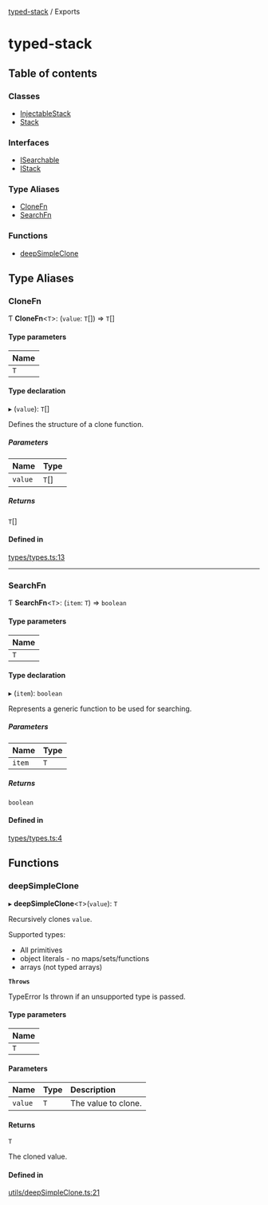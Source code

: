[typed-stack](README.md) / Exports

# typed-stack

## Table of contents

### Classes

- [InjectableStack](classes/InjectableStack.md)
- [Stack](classes/Stack.md)

### Interfaces

- [ISearchable](interfaces/ISearchable.md)
- [IStack](interfaces/IStack.md)

### Type Aliases

- [CloneFn](modules.md#clonefn)
- [SearchFn](modules.md#searchfn)

### Functions

- [deepSimpleClone](modules.md#deepsimpleclone)

## Type Aliases

### CloneFn

Ƭ **CloneFn**<`T`\>: (`value`: `T`[]) => `T`[]

#### Type parameters

| Name |
| :------ |
| `T` |

#### Type declaration

▸ (`value`): `T`[]

Defines the structure of a clone function.

##### Parameters

| Name | Type |
| :------ | :------ |
| `value` | `T`[] |

##### Returns

`T`[]

#### Defined in

[types/types.ts:13](https://github.com/chrisitopherus/typed-stack/blob/befeade/src/types/types.ts#L13)

___

### SearchFn

Ƭ **SearchFn**<`T`\>: (`item`: `T`) => `boolean`

#### Type parameters

| Name |
| :------ |
| `T` |

#### Type declaration

▸ (`item`): `boolean`

Represents a generic function to be used for searching.

##### Parameters

| Name | Type |
| :------ | :------ |
| `item` | `T` |

##### Returns

`boolean`

#### Defined in

[types/types.ts:4](https://github.com/chrisitopherus/typed-stack/blob/befeade/src/types/types.ts#L4)

## Functions

### deepSimpleClone

▸ **deepSimpleClone**<`T`\>(`value`): `T`

Recursively clones `value`.

Supported types:
- All primitives
- object literals - no maps/sets/functions
- arrays (not typed arrays)

**`Throws`**

TypeError
Is thrown if an unsupported type is passed.

#### Type parameters

| Name |
| :------ |
| `T` |

#### Parameters

| Name | Type | Description |
| :------ | :------ | :------ |
| `value` | `T` | The value to clone. |

#### Returns

`T`

The cloned value.

#### Defined in

[utils/deepSimpleClone.ts:21](https://github.com/chrisitopherus/typed-stack/blob/befeade/src/utils/deepSimpleClone.ts#L21)
